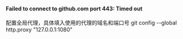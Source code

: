 ####   Failed to connect to github.com port 443: Timed out
配置全局代理，具体填入使用的代理的域名和端口号 git config --global http.proxy "127.0.0.1:1080"